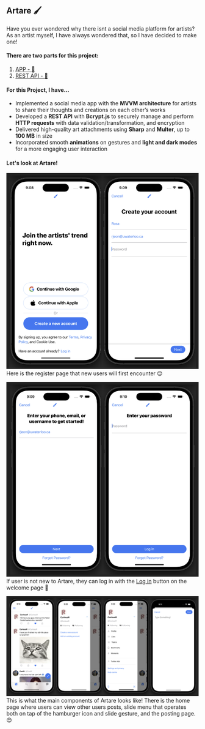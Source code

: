 ## **Artare** :paintbrush:

Have you ever wondered why there isnt a social media platform for artists?
As an artist myself, I have always wondered that, so I have decided to make one!

#### There are two parts for this project:
1. [<u>APP</u> - :link:](https://github.com/CuriousR82/Artare)
2. [<u>REST API</u> - :link:](https://github.com/CuriousR82/artare-api)


#### For this Project, I have...
- Implemented a social media app with the **MVVM architecture** for artists to share their thoughts and creations on each other’s works
- Developed a **REST API** with **Bcrypt.js** to securely manage and perform **HTTP requests** with data validation/transformation, and encryption
- Delivered high-quality art attachments using **Sharp** and **Multer**, up to **100 MB** in size
- Incorporated smooth **animations** on gestures and **light and dark modes** for a more engaging user interaction

#### Let's look at Artare!
![register](/readme_pics/register.png)
Here is the register page that new users will first encounter :relieved:

![login](/readme_pics/login.png)
If user is not new to Artare, they can log in with the [Log in]() button on the welcome page :eyes:

![main](/readme_pics/main.png)
This is what the main components of Artare looks like!
There is the home page where users can view other users posts, slide menu that operates both on tap of the hamburger icon and slide gesture, and the posting page. :blush: